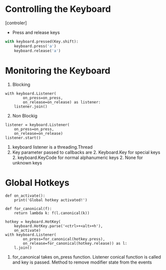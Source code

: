 

# Controlling the Keyboard
[controler]
* Press and release keys
```python
with keyboard.pressed(Key.shift):
    keyboard.press('a')
    keyboard.release('a')
```


# Monitoring the Keyboard
1. Blocking
```
with keyboard.Listener(
        on_press=on_press,
        on_release=on_release) as listener:
    listener.join()
```
2. Non Blockig
```
listener = keyboard.Listener(
    on_press=on_press,
    on_release=on_release)
listener.start()
```

1. keyboard listener is a threading.Thread
1. Key parameter passed to callbacks are
    2. Keyboard.Key for special keys
    2. keyboard.KeyCode for normal alphanumeric keys
    2. None for unknown keys

# Global Hotkeys
```
def on_activate():
    print('Global hotkey activated!')

def for_canonical(f):
    return lambda k: f(l.canonical(k))

hotkey = keyboard.HotKey(
    keyboard.HotKey.parse('<ctrl>+<alt>+h'),
    on_activate)
with keyboard.Listener(
        on_press=for_canonical(hotkey.press),
        on_release=for_canonical(hotkey.release)) as l:
    l.join()
```
1. for_canonical takes on_press function. Listener conical function is called
   and key is passed. Method to remove modifier state from the events
